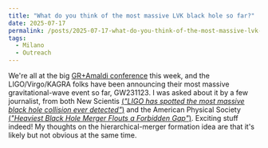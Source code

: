 ```yaml
---
title: "What do you think of the most massive LVK black hole so far?"
date: 2025-07-17
permalink: /posts/2025-07-17-what-do-you-think-of-the-most-massive-lvk-black-hole-so-far
tags:
  - Milano
  - Outreach
---
```


We're all at the big [GR+Amaldi conference](https://iop.eventsair.com/gr24-amaldi16/) this week, and the LIGO/Virgo/KAGRA folks have been announcing their most massive gravitational-wave event so far, GW231123. I was asked about it by a few journalist, from both New Scientis [(*"LIGO has spotted the most massive black hole collision ever detected"*)](https://www.newscientist.com/article/2488074-ligo-has-spotted-the-most-massive-black-hole-collision-ever-detected/) and the American Physical Society [(*"Heaviest Black Hole Merger Flouts a Forbidden Gap"*)](https://www.newscientist.com/article/2488074-ligo-has-spotted-the-most-massive-black-hole-collision-ever-detected/). Exciting stuff indeed! My thoughts on the hierarchical-merger formation idea are that it's likely but not obvious at the same time.